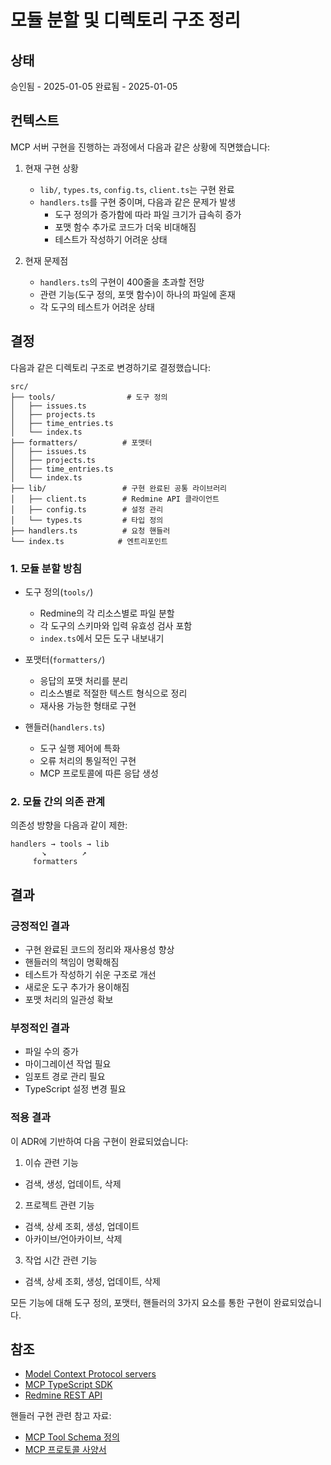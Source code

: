 # 모듈 분할 및 디렉토리 구조 정리

## 상태

승인됨 - 2025-01-05
완료됨 - 2025-01-05

## 컨텍스트

MCP 서버 구현을 진행하는 과정에서 다음과 같은 상황에 직면했습니다:

1. 현재 구현 상황

   - `lib/`, `types.ts`, `config.ts`, `client.ts`는 구현 완료
   - `handlers.ts`를 구현 중이며, 다음과 같은 문제가 발생
     - 도구 정의가 증가함에 따라 파일 크기가 급속히 증가
     - 포맷 함수 추가로 코드가 더욱 비대해짐
     - 테스트가 작성하기 어려운 상태

2. 현재 문제점
   - `handlers.ts`의 구현이 400줄을 초과할 전망
   - 관련 기능(도구 정의, 포맷 함수)이 하나의 파일에 혼재
   - 각 도구의 테스트가 어려운 상태

## 결정

다음과 같은 디렉토리 구조로 변경하기로 결정했습니다:

```
src/
├── tools/                # 도구 정의
│   ├── issues.ts
│   ├── projects.ts
│   ├── time_entries.ts
│   └── index.ts
├── formatters/          # 포맷터
│   ├── issues.ts
│   ├── projects.ts
│   ├── time_entries.ts
│   └── index.ts
├── lib/                 # 구현 완료된 공통 라이브러리
│   ├── client.ts        # Redmine API 클라이언트
│   ├── config.ts        # 설정 관리
│   └── types.ts         # 타입 정의
├── handlers.ts          # 요청 핸들러
└── index.ts            # 엔트리포인트
```

### 1. 모듈 분할 방침

- 도구 정의(`tools/`)

  - Redmine의 각 리소스별로 파일 분할
  - 각 도구의 스키마와 입력 유효성 검사 포함
  - `index.ts`에서 모든 도구 내보내기

- 포맷터(`formatters/`)

  - 응답의 포맷 처리를 분리
  - 리소스별로 적절한 텍스트 형식으로 정리
  - 재사용 가능한 형태로 구현

- 핸들러(`handlers.ts`)
  - 도구 실행 제어에 특화
  - 오류 처리의 통일적인 구현
  - MCP 프로토콜에 따른 응답 생성

### 2. 모듈 간의 의존 관계

의존성 방향을 다음과 같이 제한:

```
handlers → tools → lib
       ↘        ↗
     formatters
```

## 결과

### 긍정적인 결과

- 구현 완료된 코드의 정리와 재사용성 향상
- 핸들러의 책임이 명확해짐
- 테스트가 작성하기 쉬운 구조로 개선
- 새로운 도구 추가가 용이해짐
- 포맷 처리의 일관성 확보

### 부정적인 결과

- 파일 수의 증가
- 마이그레이션 작업 필요
- 임포트 경로 관리 필요
- TypeScript 설정 변경 필요

### 적용 결과

이 ADR에 기반하여 다음 구현이 완료되었습니다:

1. 이슈 관련 기능

- 검색, 생성, 업데이트, 삭제

2. 프로젝트 관련 기능

- 검색, 상세 조회, 생성, 업데이트
- 아카이브/언아카이브, 삭제

3. 작업 시간 관련 기능

- 검색, 상세 조회, 생성, 업데이트, 삭제

모든 기능에 대해 도구 정의, 포맷터, 핸들러의 3가지 요소를 통한 구현이 완료되었습니다.

## 참조

- [Model Context Protocol servers](https://github.com/modelcontextprotocol/servers)
- [MCP TypeScript SDK](https://github.com/modelcontextprotocol/typescript-sdk)
- [Redmine REST API](https://www.redmine.org/projects/redmine/wiki/Rest_api)

핸들러 구현 관련 참고 자료:

- [MCP Tool Schema 정의](https://github.com/modelcontextprotocol/typescript-sdk/blob/main/src/types.ts)
- [MCP 프로토콜 사양서](https://spec.modelcontextprotocol.io) 